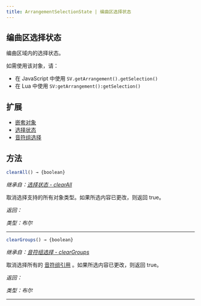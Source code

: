 ```yaml
---
title: ArrangementSelectionState | 编曲区选择状态
---
```


## 编曲区选择状态

编曲区域内的选择状态。

如需使用该对象，请：
 * 在 JavaScript 中使用 `SV.getArrangement().getSelection()`
 * 在 Lua 中使用 `SV:getArrangement():getSelection()`

## 扩展

 * [嵌套对象](nested_object.md)
 * [选择状态](selection_state_base.md)
 * [音符组选择](group_selection.md)

## 方法

```js
clearAll() → {boolean}
```
*继承自：[选择状态 - clearAll](selection_state_base.md)*

取消选择支持的所有对象类型。如果所选内容已更改，则返回 true。

*返回：*

*类型：布尔*

---

```js
clearGroups() → {boolean}
```
*继承自：[音符组选择 - clearGroups](group_selection.md)*

取消选择所有的 [音符组引用](note_group_reference.md) 。如果所选内容已更改，则返回 true。

*返回：*

*类型：布尔*

---